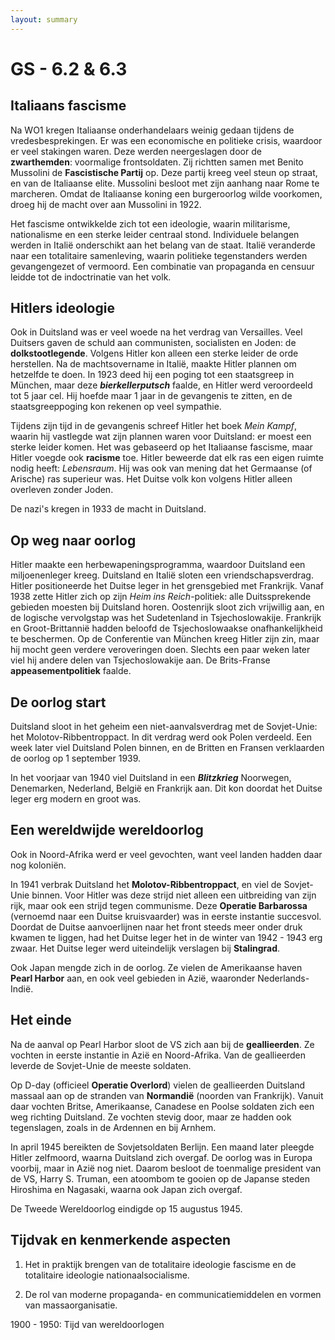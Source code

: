 ```yaml
---
layout: summary
---
```


# GS - 6.2 & 6.3

## Italiaans fascisme

Na WO1 kregen Italiaanse onderhandelaars weinig gedaan tijdens de vredesbesprekingen. Er was een economische en politieke crisis, waardoor er veel stakingen waren. Deze werden neergeslagen door de **zwarthemden**: voormalige frontsoldaten. Zij richtten samen met Benito Mussolini de **Fascistische Partij** op. Deze partij kreeg veel steun op straat, en van de Italiaanse elite. Mussolini besloot met zijn aanhang naar Rome te marcheren. Omdat de Italiaanse koning een burgeroorlog wilde voorkomen, droeg hij de macht over aan Mussolini in 1922.

Het fascisme ontwikkelde zich tot een ideologie, waarin militarisme, nationalisme en een sterke leider centraal stond. Individuele belangen werden in Italië onderschikt aan het belang van de staat. Italië veranderde naar een totalitaire samenleving, waarin politieke tegenstanders werden gevangengezet of vermoord. Een combinatie van propaganda en censuur leidde tot de indoctrinatie van het volk.

## Hitlers ideologie

Ook in Duitsland was er veel woede na het verdrag van Versailles. Veel Duitsers gaven de schuld aan communisten, socialisten en Joden: de **dolkstootlegende**. Volgens Hitler kon alleen een sterke leider de orde herstellen. Na de machtsovername in Italië, maakte Hitler plannen om hetzelfde te doen. In 1923 deed hij een poging tot een staatsgreep in München, maar deze ***bierkellerputsch*** faalde, en Hitler werd veroordeeld tot 5 jaar cel. Hij hoefde maar 1 jaar in de gevangenis te zitten, en de staatsgreeppoging kon rekenen op veel sympathie.

Tijdens zijn tijd in de gevangenis schreef Hitler het boek *Mein Kampf*, waarin hij vastlegde wat zijn plannen waren voor Duitsland: er moest een sterke leider komen. Het was gebaseerd op het Italiaanse fascisme, maar Hitler voegde ook **racisme** toe. Hitler beweerde dat elk ras een eigen ruimte nodig heeft: *Lebensraum*. Hij was ook van mening dat het Germaanse (of Arische) ras superieur was. Het Duitse volk kon volgens Hitler alleen overleven zonder Joden.

De nazi's kregen in 1933 de macht in Duitsland.

## Op weg naar oorlog

Hitler maakte een herbewapeningsprogramma, waardoor Duitsland een miljoenenleger kreeg. Duitsland en Italië sloten een vriendschapsverdrag. Hitler positioneerde het Duitse leger in het grensgebied met Frankrijk. Vanaf 1938 zette Hitler zich op zijn *Heim ins Reich*-politiek: alle Duitssprekende gebieden moesten bij Duitsland horen. Oostenrijk sloot zich vrijwillig aan, en de logische vervolgstap was het Sudetenland in Tsjechoslowakije. Frankrijk en Groot-Brittannië hadden beloofd de Tsjechoslowaakse onafhankelijkheid te beschermen. Op de Conferentie van München kreeg Hitler zijn zin, maar hij mocht geen verdere veroveringen doen. Slechts een paar weken later viel hij andere delen van Tsjechoslowakije aan. De Brits-Franse **appeasementpolitiek** faalde.

## De oorlog start

Duitsland sloot in het geheim een niet-aanvalsverdrag met de Sovjet-Unie: het Molotov-Ribbentroppact. In dit verdrag werd ook Polen verdeeld. Een week later viel Duitsland Polen binnen, en de Britten en Fransen verklaarden de oorlog op 1 september 1939.

In het voorjaar van 1940 viel Duitsland in een ***Blitzkrieg*** Noorwegen, Denemarken, Nederland, België en Frankrijk aan. Dit kon doordat het Duitse leger erg modern en groot was.

## Een wereldwijde wereldoorlog

Ook in Noord-Afrika werd er veel gevochten, want veel landen hadden daar nog koloniën.

In 1941 verbrak Duitsland het **Molotov-Ribbentroppact**, en viel de Sovjet-Unie binnen. Voor Hitler was deze strijd niet alleen een uitbreiding van zijn rijk, maar ook een strijd tegen communisme. Deze **Operatie Barbarossa** (vernoemd naar een Duitse kruisvaarder) was in eerste instantie succesvol. Doordat de Duitse aanvoerlijnen naar het front steeds meer onder druk kwamen te liggen, had het Duitse leger het in de winter van 1942 - 1943 erg zwaar. Het Duitse leger werd uiteindelijk verslagen bij **Stalingrad**.

Ook Japan mengde zich in de oorlog. Ze vielen de Amerikaanse haven **Pearl Harbor** aan, en ook veel gebieden in Azië, waaronder Nederlands-Indië.

## Het einde

Na de aanval op Pearl Harbor sloot de VS zich aan bij de **geallieerden**. Ze vochten in eerste instantie in Azië en Noord-Afrika. Van de geallieerden leverde de Sovjet-Unie de meeste soldaten.

Op D-day (officieel **Operatie Overlord**) vielen de geallieerden Duitsland massaal aan op de stranden van **Normandië** (noorden van Frankrijk). Vanuit daar vochten Britse, Amerikaanse, Canadese en Poolse soldaten zich een weg richting Duitsland. Ze vochten stevig door, maar ze hadden ook tegenslagen, zoals in de Ardennen en bij Arnhem.

In april 1945 bereikten de Sovjetsoldaten Berlijn. Een maand later pleegde Hitler zelfmoord, waarna Duitsland zich overgaf. De oorlog was in Europa voorbij, maar in Azië nog niet. Daarom besloot de toenmalige president van de VS, Harry S. Truman, een atoombom te gooien op de Japanse steden Hiroshima en Nagasaki, waarna ook Japan zich overgaf.

De Tweede Wereldoorlog eindigde op 15 augustus 1945.

## Tijdvak en kenmerkende aspecten

1.  Het in praktijk brengen van de totalitaire ideologie fascisme en de totalitaire ideologie nationaalsocialisme.

2.  De rol van moderne propaganda- en communicatiemiddelen en vormen van massaorganisatie.

1900 - 1950: Tijd van wereldoorlogen
